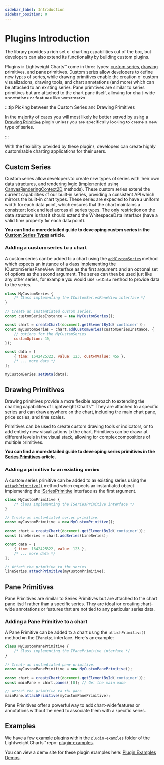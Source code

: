 ```yaml
---
sidebar_label: Introduction
sidebar_position: 0
---
```


# Plugins Introduction

The library provides a rich set of charting capabilities out of the box, but
developers can also extend its functionality by building custom plugins.

Plugins in Lightweight Charts™️ come in three types:
[custom series](#custom-series), [drawing primitives](#drawing-primitives),
and [pane primitives](#pane-primitives).
Custom series allow developers to define new types of series, while drawing
primitives enable the creation of custom visualizations, drawing tools, and
chart annotations (and more) which can be attached to an existing series.
Pane primitives are similar to series primitives but are attached to the chart
pane itself, allowing for chart-wide annotations or features like watermarks.

:::tip Picking between the Custom Series and Drawing Primitives

In the majority of cases you will most likely be better served by using a
[Drawing Primitive](#drawing-primitives) plugin unless you are specifically
looking to create a new type of series.

:::

With the flexibility provided by these plugins, developers can create highly
customizable charting applications for their users.

## Custom Series

Custom series allow developers to create new types of series with their own data
structures, and rendering logic (implemented using
[CanvasRenderingContext2D](https://developer.mozilla.org/en-US/docs/Web/API/CanvasRenderingContext2D)
methods). These custom series extend the current capabilities of our built-in
series, providing a consistent API which mirrors the built-in chart types. These
series are expected to have a uniform width for each data point, which ensures
that the chart maintains a consistent look and feel across all series types. The
only restriction on the data structure is that it should extend the
WhitespaceData interface (have a valid time property for each data point).

**You can find a more detailed guide to developing custom series in the
[Custom Series Types](./custom_series/) article.**

### Adding a custom series to a chart

A custom series can be added to a chart using the
[`addCustomSeries`](../api/interfaces/IChartApi.md#addcustomseries) method
which expects an instance of a class implementing the
[ICustomSeriesPaneView](../api/interfaces/ICustomSeriesPaneView.md) interface
as the first argument, and an optional set of options as the second argument.
The series can then be used just like any other series, for example you would
use `setData` method to provide data to the series.

```javascript title='javascript'
class MyCustomSeries {
    /* Class implementing the ICustomSeriesPaneView interface */
}

// Create an instantiated custom series.
const customSeriesInstance = new MyCustomSeries();

const chart = createChart(document.getElementById('container'));
const myCustomSeries = chart.addCustomSeries(customSeriesInstance, {
    // options for the MyCustomSeries
    customOption: 10,
});

const data = [
    { time: 1642425322, value: 123, customValue: 456 },
    /* ... more data */
];

myCustomSeries.setData(data);
```

## Drawing Primitives

Drawing primitives provide a more flexible approach to extending the charting
capabilities of Lightweight Charts™️. They are attached to a specific series and
can draw anywhere on the chart, including the main chart pane, price scales, and
time scales.

Primitives can be used to create custom drawing tools or indicators, or to add
entirely new visualizations to the chart. Primitives can be drawn at different
levels in the visual stack, allowing for complex compositions of multiple
primitives.

**You can find a more detailed guide to developing series primitives in the
[Series Primitives](./series-primitives/) article.**

### Adding a primitive to an existing series

A custom series primitive can be added to an existing series using the
[`attachPrimitive()`](../api/interfaces/ISeriesApi.md#attachprimitive) method
which expects an instantiated object implementing the
[ISeriesPrimitive](../api/type-aliases/ISeriesPrimitive.md) interface as the first
argument.

```javascript title='javascript'
class MyCustomPrimitive {
    /* Class implementing the ISeriesPrimitive interface */
}

// Create an instantiated series primitive.
const myCustomPrimitive = new MyCustomPrimitive();

const chart = createChart(document.getElementById('container'));
const lineSeries = chart.addSeries(LineSeries);

const data = [
    { time: 1642425322, value: 123 },
    /* ... more data */
];

// Attach the primitive to the series
lineSeries.attachPrimitive(myCustomPrimitive);
```

## Pane Primitives

Pane Primitives are similar to Series Primitives but are attached to the chart pane itself rather than a specific series. They are ideal for creating chart-wide annotations or features that are not tied to any particular series data.

### Adding a Pane Primitive to a chart

A Pane Primitive can be added to a chart using the `attachPrimitive()` method on the `IPaneApi` interface. Here's an example:

```javascript
class MyCustomPanePrimitive {
    /* Class implementing the IPanePrimitive interface */
}

// Create an instantiated pane primitive.
const myCustomPanePrimitive = new MyCustomPanePrimitive();

const chart = createChart(document.getElementById('container'));
const mainPane = chart.panes()[0]; // Get the main pane

// Attach the primitive to the pane
mainPane.attachPrimitive(myCustomPanePrimitive);
```

Pane Primitives offer a powerful way to add chart-wide features or annotations without the need to associate them with a specific series.

## Examples

We have a few example plugins within the `plugin-examples` folder of the Lightweight Charts™️ repo: [plugin-examples](https://github.com/tradingview/lightweight-charts/tree/master/plugin-examples).

You can view a demo site for these plugin examples here: [Plugin Examples Demos](https://tradingview.github.io/lightweight-charts/plugin-examples).
